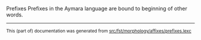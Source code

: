 Prefixes
Prefixes in the Aymara language are bound to beginning of other words.

* * *

<small>This (part of) documentation was generated from [src/fst/morphology/affixes/prefixes.lexc](https://github.com/giellalt/lang-aym/blob/main/src/fst/morphology/affixes/prefixes.lexc)</small>
